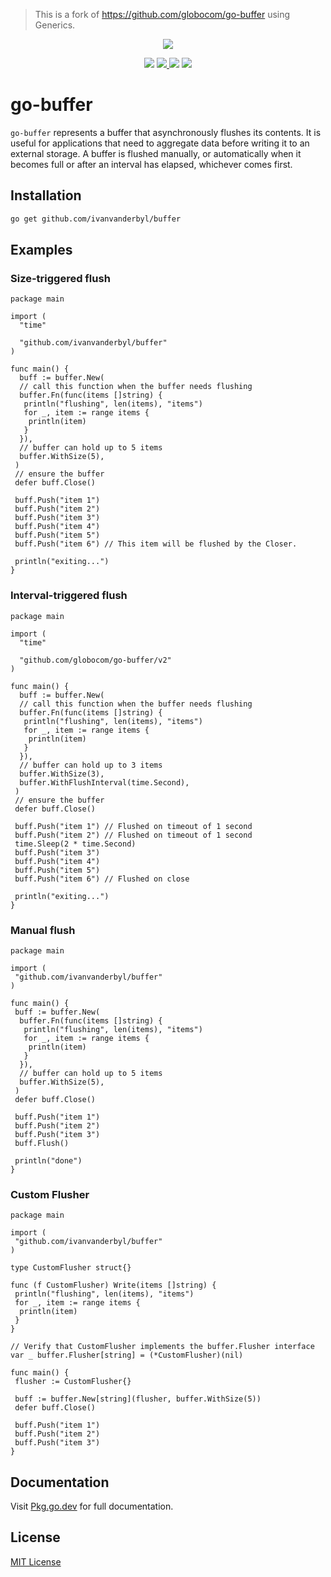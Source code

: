 > This is a fork of <https://github.com/globocom/go-buffer> using Generics.

<p align="center">
  <img src="gopher.png">
</p>
<p align="center">
  <img src="https://img.shields.io/github/workflow/status/globocom/go-buffer/Go?style=flat-square">
  <a href="https://github.com/globocom/go-buffer/blob/master/LICENSE">
    <img src="https://img.shields.io/github/license/globocom/go-buffer?color=blue&style=flat-square">
  </a>
  <img src="https://img.shields.io/github/go-mod/go-version/globocom/go-buffer?style=flat-square">
  <a href="https://pkg.go.dev/github.com/globocom/go-buffer">
    <img src="https://img.shields.io/badge/Go-reference-blue?style=flat-square">
  </a>
</p>

# go-buffer

`go-buffer` represents a buffer that asynchronously flushes its contents. It is useful for applications that need to aggregate data before writing it to an external storage. A buffer is flushed manually, or automatically when it becomes full or after an interval has elapsed, whichever comes first.

## Installation

```bash
go get github.com/ivanvanderbyl/buffer
```

## Examples

### Size-triggered flush

```golang
package main

import (
  "time"

  "github.com/ivanvanderbyl/buffer"
)

func main() {
  buff := buffer.New(
  // call this function when the buffer needs flushing
  buffer.Fn(func(items []string) {
   println("flushing", len(items), "items")
   for _, item := range items {
    println(item)
   }
  }),
  // buffer can hold up to 5 items
  buffer.WithSize(5),
 )
 // ensure the buffer
 defer buff.Close()

 buff.Push("item 1")
 buff.Push("item 2")
 buff.Push("item 3")
 buff.Push("item 4")
 buff.Push("item 5")
 buff.Push("item 6") // This item will be flushed by the Closer.

 println("exiting...")
}
```

### Interval-triggered flush

```golang
package main

import (
  "time"

  "github.com/globocom/go-buffer/v2"
)

func main() {
  buff := buffer.New(
  // call this function when the buffer needs flushing
  buffer.Fn(func(items []string) {
   println("flushing", len(items), "items")
   for _, item := range items {
    println(item)
   }
  }),
  // buffer can hold up to 3 items
  buffer.WithSize(3),
  buffer.WithFlushInterval(time.Second),
 )
 // ensure the buffer
 defer buff.Close()

 buff.Push("item 1") // Flushed on timeout of 1 second
 buff.Push("item 2") // Flushed on timeout of 1 second
 time.Sleep(2 * time.Second)
 buff.Push("item 3")
 buff.Push("item 4")
 buff.Push("item 5")
 buff.Push("item 6") // Flushed on close

 println("exiting...")
}
```

### Manual flush

```golang
package main

import (
 "github.com/ivanvanderbyl/buffer"
)

func main() {
 buff := buffer.New(
  buffer.Fn(func(items []string) {
   println("flushing", len(items), "items")
   for _, item := range items {
    println(item)
   }
  }),
  // buffer can hold up to 5 items
  buffer.WithSize(5),
 )
 defer buff.Close()

 buff.Push("item 1")
 buff.Push("item 2")
 buff.Push("item 3")
 buff.Flush()

 println("done")
}
```

### Custom Flusher

```golang
package main

import (
 "github.com/ivanvanderbyl/buffer"
)

type CustomFlusher struct{}

func (f CustomFlusher) Write(items []string) {
 println("flushing", len(items), "items")
 for _, item := range items {
  println(item)
 }
}

// Verify that CustomFlusher implements the buffer.Flusher interface
var _ buffer.Flusher[string] = (*CustomFlusher)(nil)

func main() {
 flusher := CustomFlusher{}

 buff := buffer.New[string](flusher, buffer.WithSize(5))
 defer buff.Close()

 buff.Push("item 1")
 buff.Push("item 2")
 buff.Push("item 3")
}
```

## Documentation

Visit [Pkg.go.dev](https://pkg.go.dev/github.com/globocom/go-buffer) for full documentation.

## License

[MIT License](/LICENSE)
